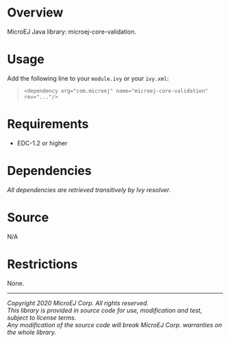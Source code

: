 # Overview
MicroEJ Java library: microej-core-validation.

# Usage
Add the following line to your `module.ivy` or your `ivy.xml`:
> `<dependency org="com.microej" name="microej-core-validation" rev="..."/>`

# Requirements
  - EDC-1.2 or higher

# Dependencies
_All dependencies are retrieved transitively by Ivy resolver_.

# Source
N/A

# Restrictions
None.

---

_Copyright 2020 MicroEJ Corp. All rights reserved._  
_This library is provided in source code for use, modification and test, subject to license terms._  
_Any modification of the source code will break MicroEJ Corp. warranties on the whole library._  
